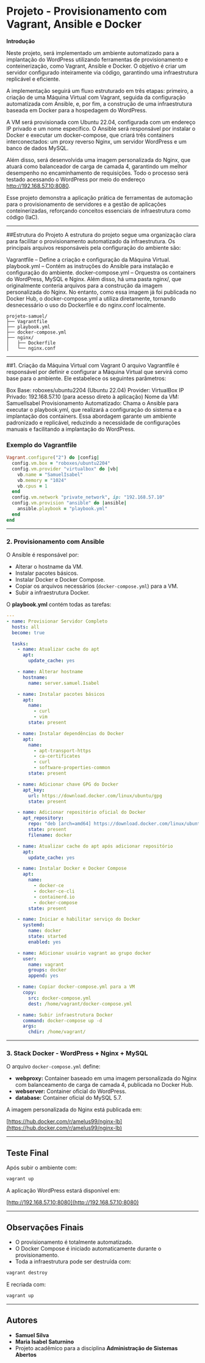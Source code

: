 # Projeto - Provisionamento com Vagrant, Ansible e Docker

**Introdução**

Neste projeto, será implementado um ambiente automatizado para a implantação do WordPress utilizando ferramentas de provisionamento e conteinerização, como Vagrant, Ansible e Docker. O objetivo é criar um servidor configurado inteiramente via código, garantindo uma infraestrutura replicável e eficiente.

A implementação seguirá um fluxo estruturado em três etapas: primeiro, a criação de uma Máquina Virtual com Vagrant, seguida da configuração automatizada com Ansible, e, por fim, a construção de uma infraestrutura baseada em Docker para a hospedagem do WordPress.

A VM será provisionada com Ubuntu 22.04, configurada com um endereço IP privado e um nome específico. O Ansible será responsável por instalar o Docker e executar um docker-compose, que criará três containers interconectados: um proxy reverso Nginx, um servidor WordPress e um banco de dados MySQL.

Além disso, será desenvolvida uma imagem personalizada do Nginx, que atuará como balanceador de carga de camada 4, garantindo um melhor desempenho no encaminhamento de requisições. Todo o processo será testado acessando o WordPress por meio do endereço http://192.168.57.10:8080.

Esse projeto demonstra a aplicação prática de ferramentas de automação para o provisionamento de servidores e a gestão de aplicações conteinerizadas, reforçando conceitos essenciais de infraestrutura como código (IaC).

---

##Estrutura do Projeto
A estrutura do projeto segue uma organização clara para facilitar o provisionamento automatizado da infraestrutura. Os principais arquivos responsáveis pela configuração do ambiente são:

Vagrantfile – Define a criação e configuração da Máquina Virtual.
playbook.yml – Contém as instruções do Ansible para instalação e configuração do ambiente.
docker-compose.yml – Orquestra os containers do WordPress, MySQL e Nginx.
Além disso, há uma pasta nginx/, que originalmente conteria arquivos para a construção da imagem personalizada do Nginx. No entanto, como essa imagem já foi publicada no Docker Hub, o docker-compose.yml a utiliza diretamente, tornando desnecessário o uso do Dockerfile e do nginx.conf localmente.

```
projeto-samuel/
├── Vagrantfile
├── playbook.yml
├── docker-compose.yml
├── nginx/
│   ├── Dockerfile
│   └── nginx.conf

```

---

##1. Criação da Máquina Virtual com Vagrant
O arquivo Vagrantfile é responsável por definir e configurar a Máquina Virtual que servirá como base para o ambiente. Ele estabelece os seguintes parâmetros:

Box Base: roboxes/ubuntu2204 (Ubuntu 22.04)
Provider: VirtualBox
IP Privado: 192.168.57.10 (para acesso direto à aplicação)
Nome da VM: SamuelIsabel
Provisionamento Automatizado: Chama o Ansible para executar o playbook.yml, que realizará a configuração do sistema e a implantação dos containers.
Essa abordagem garante um ambiente padronizado e replicável, reduzindo a necessidade de configurações manuais e facilitando a implantação do WordPress.

### Exemplo do Vagrantfile

```ruby
Vagrant.configure("2") do |config|
  config.vm.box = "roboxes/ubuntu2204"
  config.vm.provider "virtualbox" do |vb|
    vb.name = "SamuelIsabel"
    vb.memory = "1024"
    vb.cpus = 1
  end
  config.vm.network "private_network", ip: "192.168.57.10"
  config.vm.provision "ansible" do |ansible|
    ansible.playbook = "playbook.yml"
  end
end
```

---

### 2. Provisionamento com Ansible

O Ansible é responsável por:

- Alterar o hostname da VM.
- Instalar pacotes básicos.
- Instalar Docker e Docker Compose.
- Copiar os arquivos necessários (`docker-compose.yml`) para a VM.
- Subir a infraestrutura Docker.

O **playbook.yml** contém todas as tarefas:

```yaml
---
- name: Provisionar Servidor Completo
  hosts: all
  become: true

  tasks:
    - name: Atualizar cache do apt
      apt:
        update_cache: yes

    - name: Alterar hostname
      hostname:
        name: server.samuel.Isabel

    - name: Instalar pacotes básicos
      apt:
        name:
          - curl
          - vim
        state: present

    - name: Instalar dependências do Docker
      apt:
        name:
          - apt-transport-https
          - ca-certificates
          - curl
          - software-properties-common
        state: present

    - name: Adicionar chave GPG do Docker
      apt_key:
        url: https://download.docker.com/linux/ubuntu/gpg
        state: present

    - name: Adicionar repositório oficial do Docker
      apt_repository:
        repo: "deb [arch=amd64] https://download.docker.com/linux/ubuntu focal stable"
        state: present
        filename: docker

    - name: Atualizar cache do apt após adicionar repositório
      apt:
        update_cache: yes

    - name: Instalar Docker e Docker Compose
      apt:
        name:
          - docker-ce
          - docker-ce-cli
          - containerd.io
          - docker-compose
        state: present

    - name: Iniciar e habilitar serviço do Docker
      systemd:
        name: docker
        state: started
        enabled: yes

    - name: Adicionar usuário vagrant ao grupo docker
      user:
        name: vagrant
        groups: docker
        append: yes

    - name: Copiar docker-compose.yml para a VM
      copy:
        src: docker-compose.yml
        dest: /home/vagrant/docker-compose.yml

    - name: Subir infraestrutura Docker
      command: docker-compose up -d
      args:
        chdir: /home/vagrant/
```

---

### 3. Stack Docker - WordPress + Nginx + MySQL

O arquivo `docker-compose.yml` define:

- **webproxy:** Container baseado em uma imagem personalizada do Nginx com balanceamento de carga de camada 4, publicada no Docker Hub.
- **webserver:** Container oficial do WordPress.
- **database:** Container oficial do MySQL 5.7.

A imagem personalizada do Nginx está publicada em:

[https://hub.docker.com/r/amelus99/nginx-lb](https://hub.docker.com/r/amelus99/nginx-lb)

---

## Teste Final

Após subir o ambiente com:

```bash
vagrant up
```

A aplicação WordPress estará disponível em:

[http://192.168.57.10:8080](http://192.168.57.10:8080)

---

## Observações Finais

- O provisionamento é totalmente automatizado.
- O Docker Compose é iniciado automaticamente durante o provisionamento.
- Toda a infraestrutura pode ser destruída com:

```bash
vagrant destroy
```

E recriada com:

```bash
vagrant up
```

---

## Autores

- **Samuel Silva**
- **Maria Isabel Saturnino**
- Projeto acadêmico para a disciplina **Administração de Sistemas Abertos**
